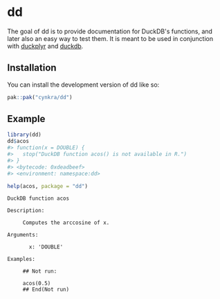 
<!-- README.md and index.md are generated from README.Rmd. Please edit that file. -->



# dd

<!-- badges: start -->
<!-- badges: end -->

The goal of dd is to provide documentation for DuckDB's functions, and later also an easy way to test them.
It is meant to be used in conjunction with [duckplyr](https://duckplyr.tidyverse.org/) and [duckdb](https://duckdb.org/docs/stable/clients/r).


## Installation

You can install the development version of dd like so:

``` r
pak::pak("cynkra/dd")
```

## Example


``` r
library(dd)
dd$acos
#> function(x = DOUBLE) {
#>   stop("DuckDB function acos() is not available in R.")
#> }
#> <bytecode: 0xdeadbeef>
#> <environment: namespace:dd>

help(acos, package = "dd")
```

```
DuckDB function acos

Description:

     Computes the arccosine of x.

Arguments:

       x: 'DOUBLE'

Examples:

     ## Not run:
     
     acos(0.5)
     ## End(Not run)
     
```
